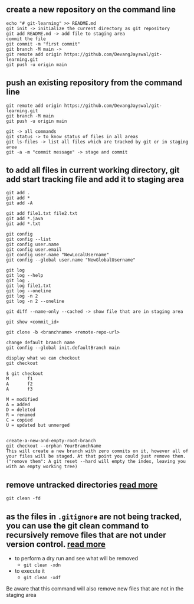 ## create a new repository on the command line
	echo "# git-learning" >> README.md
	git init -> initialize the current directory as git repository
	git add README.md -> add file to staging area
	commit the file
	git commit -m "first commit"
	git branch -M main -> 
	git remote add origin https://github.com/DevangJayswal/git-learning.git
	git push -u origin main
	
## push an existing repository from the command line
	git remote add origin https://github.com/DevangJayswal/git-learning.git
	git branch -M main
	git push -u origin main
	
	git -> all commands
	git status -> to know status of files in all areas
	git ls-files -> list all files which are tracked by git or in staging area	
	git -a -m "commit message" -> stage and commit
	
## to add all files in current working directory, git add start tracking file and add it to staging area
	git add .
	git add *
	git add -A 
	
	git add file1.txt file2.txt 
	git add *.java 
	git add *.txt 
	
	git config
	git config --list
	git config user.name
	git config user.email
	git config user.name "NewLocalUsername"
	git config --global user.name "NewGlobalUsername"
	
	git log
	git log --help
	git log . 
	git log file1.txt
	git log --oneline
	git log -n 2
	git log -n 2 --oneline
	
	git diff --name-only --cached -> show file that are in staging area
	
	git show <commit_id>
	
	git clone -b <branchname> <remote-repo-url>
	
	change default branch name
	git config --global init.defaultBranch main
	
	display what we can checkout
	git checkout
	
	$ git checkout
	M       f1
	A       f2
	A       f3	
	
	M = modified
	A = added
	D = deleted
	R = renamed
	C = copied
	U = updated but unmerged
	
	
	create-a-new-and-empty-root-branch	
	git checkout --orphan YourBranchName
	This will create a new branch with zero commits on it, however all of your files will be staged. At that point you could just remove them.
	("remove them": A git reset --hard will empty the index, leaving you with an empty working tree)

## remove untracked directories [read more](https://stackoverflow.com/questions/1499157/git-checkout-pull-doesnt-remove-directories)
`git clean -fd`

## as the files in `.gitignore` are not being tracked, you can use the git clean command to recursively remove files that are not under version control. [read more](https://stackoverflow.com/questions/13541615/how-to-remove-files-that-are-listed-in-the-gitignore-but-still-on-the-repositor)
*  to perform a dry run and see what will be removed
	* `git clean -xdn`
* to execute it
	* `git clean -xdf`

Be aware that this command will also remove new files that are not in the staging area

